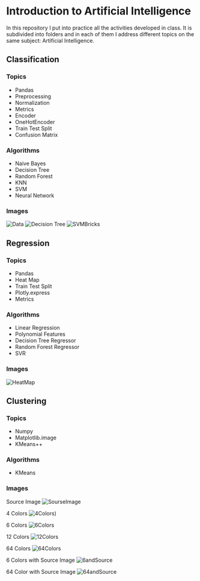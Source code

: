 # Introduction to Artificial Intelligence

In this repository I put into practice all the activities developed in class. It is subdivided into folders and in each of them I address different topics on the same subject: Artificial Intelligence.

## Classification
### Topics
- Pandas
- Preprocessing
- Normalization
- Metrics
- Encoder
- OneHotEncoder
- Train Test Split
- Confusion Matrix


### Algorithms
  - Naive Bayes
  - Decision Tree
  - Random Forest
  - KNN
  - SVM
  - Neural Network

### Images

![Data](ReadMeImages/static.png)
![Decision Tree](ReadMeImages/DecisionTree.png)
![SVMBricks](ReadMeImages/SVMYellowBrick.png)

## Regression
### Topics
- Pandas
- Heat Map
- Train Test Split
- Plotly.express
- Metrics

### Algorithms
- Linear Regression
- Polynomial Features
- Decision Tree Regressor
- Random Forest Regressor
- SVR

### Images

![HeatMap](Regression/HeatMapCasas.png)

## Clustering
### Topics
- Numpy
- Matplotlib.image
- KMeans++

### Algorithms
- KMeans

### Images

Source Image
![SourseImage](Clustering/paisagem.bmp)

4 Colors
![4Colors](ReadMeImages/4Colors.png))

6 Colors
![6Colors](ReadMeImages/6Colors.png)

12 Colors
![12Colors](ReadMeImages/12Colors.png)

64 Colors
![64Colors](ReadMeImages/64Colors.png)

6 Colors with Source Image
![6andSource](ReadMeImages/6andSource.png)

64 Color with Source Image
![64andSource](ReadMeImages/64withSource.png)